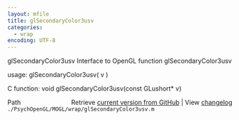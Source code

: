 ```yaml
---
layout: mfile
title: glSecondaryColor3usv
categories:
  - wrap
encoding: UTF-8
---
```


glSecondaryColor3usv  Interface to OpenGL function glSecondaryColor3usv

usage:  glSecondaryColor3usv( v )

C function:  void glSecondaryColor3usv(const GLushort\* v)


<div class="code_header" style="text-align:right;">
  <span style="float:left;">Path&nbsp;&nbsp;</span> <span class="counter">Retrieve <a href=
  "https://raw.github.com/Psychtoolbox-3/Psychtoolbox-3/beta/./PsychOpenGL/MOGL/wrap/glSecondaryColor3usv.m">current version from GitHub</a> | View <a href=
  "https://github.com/Psychtoolbox-3/Psychtoolbox-3/commits/beta/./PsychOpenGL/MOGL/wrap/glSecondaryColor3usv.m">changelog</a></span>
</div>
<div class="code">
  <code>./PsychOpenGL/MOGL/wrap/glSecondaryColor3usv.m</code>
</div>
